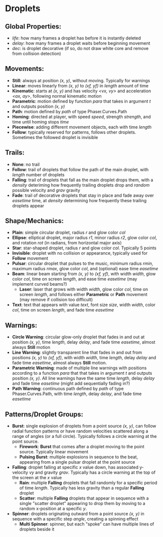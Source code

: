 # Droplets

## Global Properties:

- *life*: how many frames a droplet has before it is instantly deleted
- *delay*: how many frames a droplet waits before beginning movement
- *dec*: is droplet decorative (if so, do not draw white core and remove from collision detection)

## Movements:

- **Still**: always at position *(x, y)*, without moving. Typically for warnings
- **Linear**: moves linearly from *(x, y)* to *(xf, yf)* in *length* amount of time
- **Kinematic**: starts at *(x, y)* and has velocity *<vx, vy>* and acceleration *<ax, ay>*, following normal kinematic motion
- **Parametric**: motion defined by function *para* that takes in argument *t* and outputs position *(x, y)*
- **Path**: motion defined by *path* of type Phaser.Curves.Path
- **Homing**: directed at player, with speed *speed*, strength *strength*, and time until homing stops *time*
- **Piecewise**: adding different movement objects, each with time *length*
- **Follow**: typically reserved for patterns, follows other droplets. Sometimes the followed droplet is invisible

## Trails:
- **None**: no trail
- **Follow**: trail of droplets that follow the path of the main droplet, with *length* number of droplets
- **Falling**: trail of droplets that fall as the main droplet drops them, with a *density* deteriming how frequently trailing droplets drop and *random* possible velocity and *grav* gravity
- **Fade**: trail of decorative droplets that stay in place and fade away over *easetime* time, at *density* determining how frequently these trailing droplets appear  

## Shape/Mechanics:

- **Plain**: simple circular droplet, radius *r* and glow color *col*
- **Ellipse**: elliptical droplet, major radius *r1*, minor radius *r2*, glow color *col*, and rotation *rot* (in radians, from horizontal major axis)
- **Star**: star-shaped droplet, radius *r* and glow color *col*. Typically 5 points
- **Invisible**: droplet with no collision or appearance, typically used for **Follow** movement
- **Pulsar**: circular droplet that pulses to the music, minimum radius *rmin*, maximum radius *rmax*, glow color *col*, and (optional) ease time *easetime*
- **Beam**: linear beam starting from *(x, y)* to *(xf, yf)*, with width *width*, glow color *col*, time on screen *length*, and ease time *easetime* (may implement curved beams?)
  - **Laser**: laser that grows with width *width*, glow color *col*, time on screen *length*, and follows either **Parametric** or **Path** movement (may remove if collision too difficult)
- **Text**: text that appears with value *text*, font size *size*, width *width*, color *col*, time on screen *length*, and fade time *easetime*

## Warnings:
- **Circle Warning**: circular glow-only droplet that fades in and out at position *(x, y)*, time *length*, delay *delay*, and fade time *easetime*, almost always **Still** motion
- **Line Warning**: slightly transparent line that fades in and out from positions *(x, y)* to *(xf, yf)*, with width *width*, time *length*, delay *delay* and fade time *easetime*, almost always **Still** motion.
- **Parametric Warning**: made of multiple line warnings with positions according to a function *para* that that takes in argument *t* and outputs position *(x, y)*. All line warnings have the same time *length*, delay *delay* and fade time *easetime* (might add sequentially fading in?)
- **Path Warning**: continuous path defined by *path* of type Phaser.Curves.Path, with time *length*, delay *delay*, and fade time *easetime*

## Patterns/Droplet Groups:
- **Burst**: single explosion of droplets from a point source *(x, y)*, can follow radial function patterns or have random velocities scattered along a range of angles (or a full circle). Typically follows a circle warning at the point source. 
  - **Firework**: **Burst** that comes after a droplet moving to the point source. Typically linear movement
  - **Pulsing Burst**: multiple explosions in sequence to the beat, appearing from a single pulsar droplet at the point source
- **Falling**: droplet falling at specific *x* value down, has associated y-velocity *vy* and gravity *grav*. Typically has a circle warning at the top of the screen at the *x* value
  - **Rain**: multiple **Falling** droplets that fall randomly for a specific period of time *length*. Typically has less gravity than a regular **Falling** droplet
  - **Scatter**: multiple **Falling** droplets that appear in sequence with a single "scatter droplet" appearing to drop them by moving to a random x-position at a specific *y*. 
- **Spinner**: droplets originating outward from a point source *(x, y)* in sequence with a specific step *angle*, creating a spinning effect
  - **Multi Spinner**: spinner, but each "spoke" can have multiple lines of droplets beside it